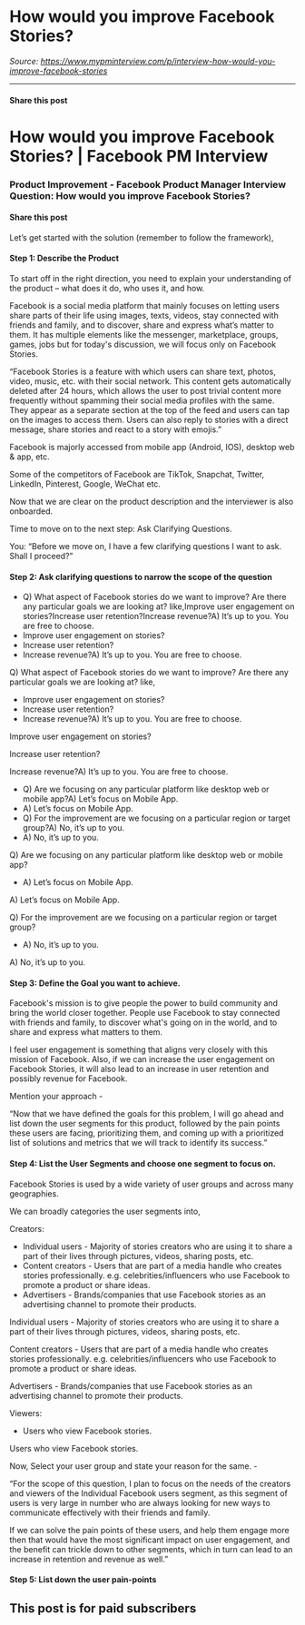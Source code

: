 # How would you improve Facebook Stories?

*Source: https://www.mypminterview.com/p/interview-how-would-you-improve-facebook-stories*

---

#### Share this post

# How would you improve Facebook Stories? | Facebook PM Interview

### Product Improvement - Facebook Product Manager Interview Question: How would you improve Facebook Stories?

#### Share this post





Let’s get started with the solution (remember to follow the framework),





#### Step 1: Describe the Product



To start off in the right direction, you need to explain your understanding of the product – what does it do, who uses it, and how.



Facebook is a social media platform that mainly focuses on letting users share parts of their life using images, texts, videos, stay connected with friends and family, and to discover, share and express what’s matter to them. It has multiple elements like the messenger, marketplace, groups, games, jobs but for today's discussion, we will focus only on Facebook Stories.



“Facebook Stories is a feature with which users can share text, photos, video, music, etc. with their social network. This content gets automatically deleted after 24 hours, which allows the user to post trivial content more frequently without spamming their social media profiles with the same. They appear as a separate section at the top of the feed and users can tap on the images to access them. Users can also reply to stories with a direct message, share stories and react to a story with emojis.”



Facebook is majorly accessed from mobile app (Android, IOS), desktop web & app, etc.

Some of the competitors of Facebook are TikTok, Snapchat, Twitter, LinkedIn, Pinterest, Google, WeChat etc.

Now that we are clear on the product description and the interviewer is also onboarded.

Time to move on to the next step: Ask Clarifying Questions.

You: “Before we move on, I have a few clarifying questions I want to ask. Shall I proceed?”





#### Step 2: Ask clarifying questions to narrow the scope of the question



* Q) What aspect of Facebook stories do we want to improve? Are there any particular goals we are looking at? like,Improve user engagement on stories?Increase user retention?Increase revenue?A) It’s up to you. You are free to choose.
* Improve user engagement on stories?
* Increase user retention?
* Increase revenue?A) It’s up to you. You are free to choose.

Q) What aspect of Facebook stories do we want to improve? Are there any particular goals we are looking at? like,

* Improve user engagement on stories?
* Increase user retention?
* Increase revenue?A) It’s up to you. You are free to choose.

Improve user engagement on stories?

Increase user retention?

Increase revenue?A) It’s up to you. You are free to choose.

* Q) Are we focusing on any particular platform like desktop web or mobile app?A) Let’s focus on Mobile App.
* A) Let’s focus on Mobile App.
* Q) For the improvement are we focusing on a particular region or target group?A) No, it’s up to you.
* A) No, it’s up to you.

Q) Are we focusing on any particular platform like desktop web or mobile app?

* A) Let’s focus on Mobile App.

A) Let’s focus on Mobile App.

Q) For the improvement are we focusing on a particular region or target group?

* A) No, it’s up to you.

A) No, it’s up to you.

#### Step 3: Define the Goal you want to achieve.



Facebook's mission is to give people the power to build community and bring the world closer together. People use Facebook to stay connected with friends and family, to discover what's going on in the world, and to share and express what matters to them.

I feel user engagement is something that aligns very closely with this mission of Facebook. Also, if we can increase the user engagement on Facebook Stories, it will also lead to an increase in user retention and possibly revenue for Facebook.

Mention your approach -

“Now that we have defined the goals for this problem, I will go ahead and list down the user segments for this product, followed by the pain points these users are facing, prioritizing them, and coming up with a prioritized list of solutions and metrics that we will track to identify its success.”

#### Step 4: List the User Segments and choose one segment to focus on.

Facebook Stories is used by a wide variety of user groups and across many geographies.

We can broadly categories the user segments into,

Creators:

* Individual users - Majority of stories creators who are using it to share a part of their lives through pictures, videos, sharing posts, etc.
* Content creators - Users that are part of a media handle who creates stories professionally. e.g. celebrities/influencers who use Facebook to promote a product or share ideas.
* Advertisers - Brands/companies that use Facebook stories as an advertising channel to promote their products.

Individual users - Majority of stories creators who are using it to share a part of their lives through pictures, videos, sharing posts, etc.

Content creators - Users that are part of a media handle who creates stories professionally. e.g. celebrities/influencers who use Facebook to promote a product or share ideas.

Advertisers - Brands/companies that use Facebook stories as an advertising channel to promote their products.

Viewers:

* Users who view Facebook stories.

Users who view Facebook stories.

Now, Select your user group and state your reason for the same. -

“For the scope of this question, I plan to focus on the needs of the creators and viewers of the Individual Facebook users segment, as this segment of users is very large in number who are always looking for new ways to communicate effectively with their friends and family.

If we can solve the pain points of these users, and help them engage more then that would have the most significant impact on user engagement, and the benefit can trickle down to other segments, which in turn can lead to an increase in retention and revenue as well.”

#### Step 5: List down the user pain-points

## This post is for paid subscribers

